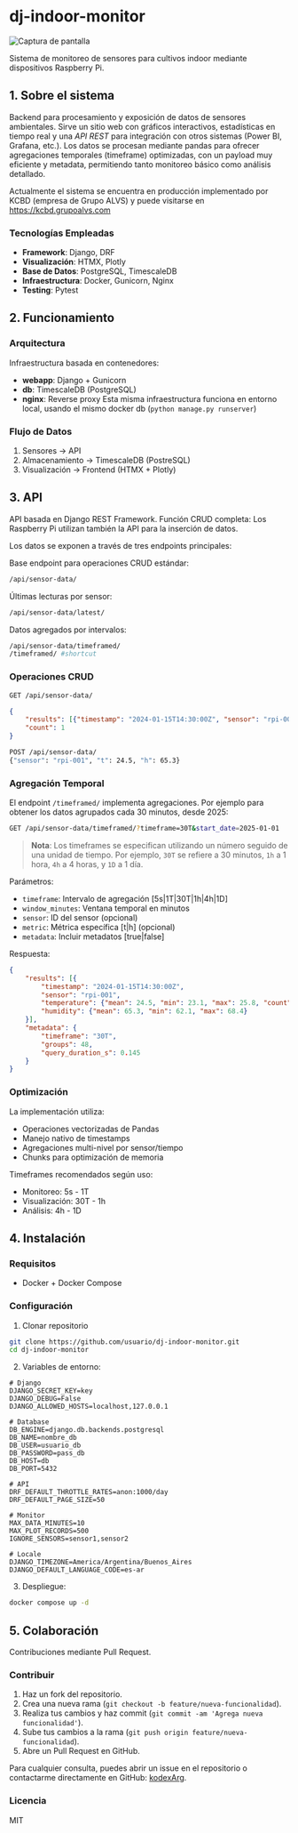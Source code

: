 # dj-indoor-monitor

![Captura de pantalla](./core/static/images/captura.png)

Sistema de monitoreo de sensores para cultivos indoor mediante dispositivos Raspberry Pi.

## 1. Sobre el sistema

Backend para procesamiento y exposición de datos de sensores ambientales. Sirve un sitio web con gráficos interactivos, estadísticas en tiempo real y una *API REST* para integración con otros sistemas (Power BI, Grafana, etc.). Los datos se procesan mediante pandas para ofrecer agregaciones temporales (timeframe) optimizadas, con un payload muy eficiente y metadata, permitiendo tanto monitoreo básico como análisis detallado.

Actualmente el sistema se encuentra en producción implementado por KCBD (empresa de Grupo ALVS) y puede visitarse en https://kcbd.grupoalvs.com

### Tecnologías Empleadas
- **Framework**: Django, DRF
- **Visualización**: HTMX, Plotly
- **Base de Datos**: PostgreSQL, TimescaleDB
- **Infraestructura**: Docker, Gunicorn, Nginx
- **Testing**: Pytest

## 2. Funcionamiento

### Arquitectura
Infraestructura basada en contenedores:
- **webapp**: Django + Gunicorn
- **db**: TimescaleDB (PostgreSQL)
- **nginx**: Reverse proxy
Esta misma infraestructura funciona en entorno local, usando el mismo docker db (`python manage.py runserver`)

### Flujo de Datos
1. Sensores -> API
2. Almacenamiento -> TimescaleDB (PostreSQL)
3. Visualización -> Frontend (HTMX + Plotly)

## 3. API

API basada en Django REST Framework. Función CRUD completa: Los Raspberry Pi utilizan también la API para la inserción de datos.

Los datos se exponen a través de tres endpoints principales:

Base endpoint para operaciones CRUD estándar:
```bash
/api/sensor-data/
```

Últimas lecturas por sensor:
```bash
/api/sensor-data/latest/
```

Datos agregados por intervalos:
```bash
/api/sensor-data/timeframed/
/timeframed/ #shortcut
```

### Operaciones CRUD

```bash
GET /api/sensor-data/
```
```json
{
    "results": [{"timestamp": "2024-01-15T14:30:00Z", "sensor": "rpi-001", "t": 24.5, "h": 65.3}],
    "count": 1
}
```

```bash
POST /api/sensor-data/
{"sensor": "rpi-001", "t": 24.5, "h": 65.3}
```

### Agregación Temporal

El endpoint `/timeframed/` implementa agregaciones. Por ejemplo para obtener los datos agrupados cada 30 minutos, desde 2025:

```bash
GET /api/sensor-data/timeframed/?timeframe=30T&start_date=2025-01-01
```

> **Nota**: Los timeframes se especifican utilizando un número seguido de una unidad de tiempo. Por ejemplo, `30T` se refiere a 30 minutos, `1h` a 1 hora, `4h` a 4 horas, y `1D` a 1 día.

Parámetros:
- `timeframe`: Intervalo de agregación [5s|1T|30T|1h|4h|1D]
- `window_minutes`: Ventana temporal en minutos
- `sensor`: ID del sensor (opcional)
- `metric`: Métrica específica [t|h] (opcional)
- `metadata`: Incluir metadatos [true|false]

Respuesta:
```json
{
    "results": [{
        "timestamp": "2024-01-15T14:30:00Z",
        "sensor": "rpi-001",
        "temperature": {"mean": 24.5, "min": 23.1, "max": 25.8, "count": 12},
        "humidity": {"mean": 65.3, "min": 62.1, "max": 68.4}
    }],
    "metadata": {
        "timeframe": "30T",
        "groups": 48,
        "query_duration_s": 0.145
    }
}
```

### Optimización

La implementación utiliza:
- Operaciones vectorizadas de Pandas
- Manejo nativo de timestamps
- Agregaciones multi-nivel por sensor/tiempo
- Chunks para optimización de memoria

Timeframes recomendados según uso:
- Monitoreo: 5s - 1T
- Visualización: 30T - 1h
- Análisis: 4h - 1D

## 4. Instalación

### Requisitos
- Docker + Docker Compose

### Configuración
1. Clonar repositorio
```bash
git clone https://github.com/usuario/dj-indoor-monitor.git
cd dj-indoor-monitor
```

2. Variables de entorno:
```env
# Django
DJANGO_SECRET_KEY=key
DJANGO_DEBUG=False
DJANGO_ALLOWED_HOSTS=localhost,127.0.0.1

# Database
DB_ENGINE=django.db.backends.postgresql
DB_NAME=nombre_db
DB_USER=usuario_db
DB_PASSWORD=pass_db
DB_HOST=db
DB_PORT=5432

# API
DRF_DEFAULT_THROTTLE_RATES=anon:1000/day
DRF_DEFAULT_PAGE_SIZE=50

# Monitor
MAX_DATA_MINUTES=10
MAX_PLOT_RECORDS=500
IGNORE_SENSORS=sensor1,sensor2

# Locale
DJANGO_TIMEZONE=America/Argentina/Buenos_Aires
DJANGO_DEFAULT_LANGUAGE_CODE=es-ar
```

3. Despliegue:
```bash
docker compose up -d
```

## 5. Colaboración

Contribuciones mediante Pull Request.

### Contribuir
1. Haz un fork del repositorio.
2. Crea una nueva rama (`git checkout -b feature/nueva-funcionalidad`).
3. Realiza tus cambios y haz commit (`git commit -am 'Agrega nueva funcionalidad'`).
4. Sube tus cambios a la rama (`git push origin feature/nueva-funcionalidad`).
5. Abre un Pull Request en GitHub.

Para cualquier consulta, puedes abrir un issue en el repositorio o contactarme directamente en GitHub: [kodexArg](https://github.com/kodexArg).

### Licencia
MIT
